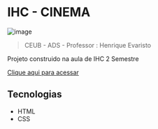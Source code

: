 # IHC - CINEMA

![image](https://github.com/jp-beltran/Cinema/assets/86390243/b29c253a-4160-4653-ab27-599609eda204)


  >CEUB - ADS -
  >Professor : Henrique Evaristo

Projeto construido na aula de IHC 2 Semestre

[Clique aqui para acessar](https://jp-beltran.github.io/Cinema/index.html)

## Tecnologias
- HTML
- CSS

